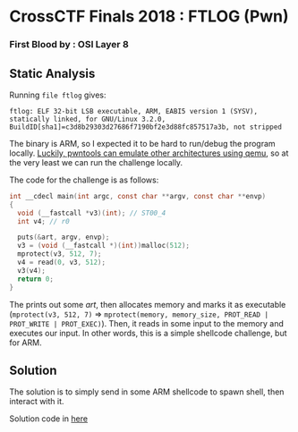 # CrossCTF Finals 2018 : FTLOG (Pwn)
### First Blood by : OSI Layer 8

## Static Analysis
Running ```file ftlog``` gives:
```
ftlog: ELF 32-bit LSB executable, ARM, EABI5 version 1 (SYSV), statically linked, for GNU/Linux 3.2.0, BuildID[sha1]=c3d8b29303d27686f7190bf2e3d88fc857517a3b, not stripped
```

The binary is ARM, so I expected it to be hard to run/debug the program locally. [Luckily, pwntools can emulate other architectures using qemu](http://docs.pwntools.com/en/stable/qemu.html), so at the very least we can run the challenge locally.

The code for the challenge is as follows:
```c
int __cdecl main(int argc, const char **argv, const char **envp)
{
  void (__fastcall *v3)(int); // ST00_4
  int v4; // r0

  puts(&art, argv, envp);
  v3 = (void (__fastcall *)(int))malloc(512);
  mprotect(v3, 512, 7);
  v4 = read(0, v3, 512);
  v3(v4);
  return 0;
}
```

The prints out some _art_, then allocates memory and marks it as 
executable (```mprotect(v3, 512, 7)``` => ```mprotect(memory, memory_size, PROT_READ | PROT_WRITE | PROT_EXEC)```). Then, it reads in some input to the memory and executes our input.
In other words, this is a simple shellcode challenge, but for ARM.

## Solution

The solution is to simply send in some ARM shellcode to spawn shell, then interact with it.

Solution code in [here](ftlog.py)